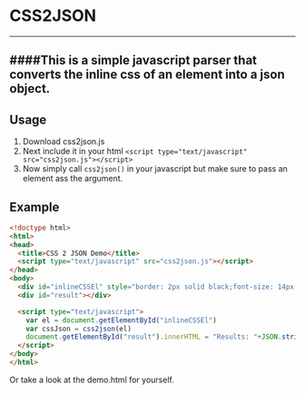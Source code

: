 # CSS2JSON
---
####This is a simple javascript parser that converts the inline css of an element into a json object.
---
## Usage
1. Download css2json.js
2. Next include it in your html `<script type="text/javascript" src="css2json.js"></script>`
3. Now simply call `css2json()` in your javascript but make sure to pass an element ass the argument.

## Example
```html
<!doctype html>
<html>
<head>
  <title>CSS 2 JSON Demo</title>
  <script type="text/javascript" src="css2json.js"></script>
</head>
<body>
  <div id="inlineCSSEl" style="border: 2px solid black;font-size: 14px;height: 15px;">Hello World!</div>
  <div id="result"></div>

  <script type="text/javascript">
    var el = document.getElementById("inlineCSSEl")
    var cssJson = css2json(el)
    document.getElementById("result").innerHTML = "Results: "+JSON.stringify(cssJson)
  </script>
</body>
</html>
```
Or take a look at the demo.html for yourself.
